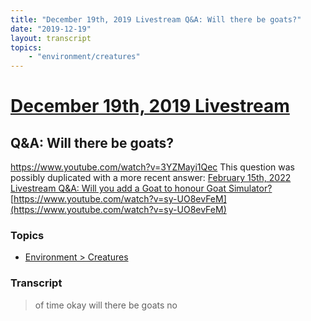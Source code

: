 ```yaml
---
title: "December 19th, 2019 Livestream Q&A: Will there be goats?"
date: "2019-12-19"
layout: transcript
topics:
    - "environment/creatures"
---
```

# [December 19th, 2019 Livestream](../2019-12-19.md)
## Q&A: Will there be goats?
https://www.youtube.com/watch?v=3YZMayi1Qec
This question was possibly duplicated with a more recent answer: [February 15th, 2022 Livestream Q&A: Will you add a Goat to honour Goat Simulator?](./yt-sy-UO8evFeM.md) [https://www.youtube.com/watch?v=sy-UO8evFeM](https://www.youtube.com/watch?v=sy-UO8evFeM)


### Topics
* [Environment > Creatures](../topics/environment/creatures.md)

### Transcript

> of time okay will there be goats no
